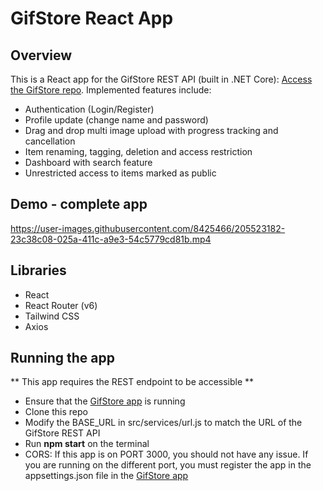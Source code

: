 # GifStore React App

## Overview

This is a React app for the GifStore REST API (built in .NET Core): [Access the GifStore repo](https://github.com/salisuwy/GifStore). Implemented features include:

- Authentication (Login/Register)
- Profile update (change name and password)
- Drag and drop multi image upload with progress tracking and cancellation
- Item renaming, tagging, deletion and access restriction
- Dashboard with search feature
- Unrestricted access to items marked as public

## Demo - complete app 

https://user-images.githubusercontent.com/8425466/205523182-23c38c08-025a-411c-a9e3-54c5779cd81b.mp4


## Libraries
- React
- React Router (v6)
- Tailwind CSS
- Axios

## Running the app

** This app requires the REST endpoint to be accessible **

- Ensure that the [GifStore app](https://github.com/salisuwy/GifStore) is running
- Clone this repo
- Modify the BASE_URL in src/services/url.js to match the URL of the GifStore REST API
- Run **npm start** on the terminal
- CORS: If this app is on PORT 3000, you should not have any issue. If you are running on the different port, you must register the app in the appsettings.json file in the [GifStore app](https://github.com/salisuwy/GifStore)

